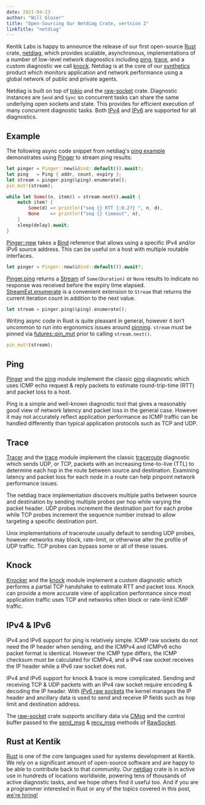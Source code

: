 ```yaml
---
date: 2021-04-23
author: "Will Glozer"
title: "Open-Sourcing Our Netdiag Crate, vertsion 2"
linkTitle: "netdiag"
---
```


Kentik Labs is happy to announce the release of our first open-source
[Rust][rust] crate, [netdiag][netdiag], which provides scalable,
asynchronous, implementations of a number of low-level network
diagnostics including [ping](#ping), [trace](#trace), and a custom
diagnostic we call [knock](#knock). Netdiag is at
the core of our [synthetics][kentik_synthetics] product which monitors
application and network performance using a global network of public and
private agents.

Netdiag is built on top of [tokio][tokio] and the
[raw-socket][raw-socket] crate. Diagnostic instances are `Send` and
`Sync` so concurrent tasks can share the same underlying open sockets
and state. This provides for efficient execution of many concurrent
diagnostic tasks. Both [IPv4](#ipv4--ipv6) and [IPv6](#ipv4--ipv6) are
supported for all diagnostics.

## Example

The following async code snippet from netdiag's [ping example][example_ping]
demonstrates using [Pinger][rustdoc_pinger] to stream ping results:

```rust
let pinger = Pinger::new(&Bind::default()).await?;
let ping   = Ping { addr, count, expiry };
let stream = pinger.ping(&ping).enumerate();
pin_mut!(stream);

while let Some((n, item)) = stream.next().await {
    match item? {
        Some(d) => println!("seq {} RTT {:0.2?} ", n, d),
        None    => println!("seq {} timeout", n),
    }
    sleep(delay).await;
}
```

[Pinger::new][rustdoc_pinger_new] takes a [Bind][rustdoc_bind]
reference that allows using a specific IPv4 and/or IPv6 source
address. This can be useful on a host with multiple routable
interfaces.

```rust
let pinger = Pinger::new(&Bind::default()).await?;
```

[Pinger.ping][rustdoc_pinger_ping] returns a [Stream][rustdoc_stream]
of `Some(Duration)` or `None` results to indicate no response was
received before the expiry time elapsed.
[StreamExt.enumerate][rustdoc_enumerate] is a convenient extension to
`Stream` that returns the current iteration count in addition to the
next value.

```rust
let stream = pinger.ping(&ping).enumerate();
```

Writing async code in Rust is quite pleasant in general, however it
isn't uncommon to run into ergonomics issues around
[pinning][async_pinning]. `stream` must be pinned via
[futures::pin_mut][rustdoc_pin_mut] prior to calling `stream.next()`.

```rust
pin_mut!(stream);
```

## Ping

[Pinger][rustdoc_pinger] and the [ping][rustdoc_ping] module implement
the classic [ping][ping_wiki] diagnostic which uses ICMP echo request
& reply packets to estimate round-trip-time (RTT) and packet loss to a
host.

Ping is a simple and well-known diagnostic tool that gives a
reasonably good view of network latency and packet loss in the general
case. However it may not accurately reflect application performance as
ICMP traffic can be handled differently than typical application
protocols such as TCP and UDP.

## Trace

[Tracer][rustdoc_tracer] and the [trace][rustdoc_trace] module
implement the classic [traceroute][trace_wiki] diagnostic which sends
UDP, or TCP, packets with an increasing time-to-live (TTL) to
determine each hop in the route between source and destination.
Examining latency and packet loss for each node in a route can help
pinpoint network performance issues.

The netdiag trace implementation discovers multiple paths between
source and destination by sending multiple probes per hop while
varying the packet header. UDP probes increment the destination port
for each probe while TCP probes increment the sequence number instead
to allow targeting a specific destination port.

Unix implementations of traceroute usually default to sending UDP
probes, however networks may block, rate-limit, or otherwise alter
the profile of UDP traffic.  TCP probes can bypass some or all of
these issues.

## Knock

[Knocker][rustdoc_knocker] and the [knock][rustdoc_knock] module
implement a custom diagnostic which performs a partial TCP handshake
to estimate RTT and packet loss. Knock can provide a more accurate
view of application performance since most application traffic uses
TCP and networks often block or rate-limit ICMP traffic.

## IPv4 & IPv6

IPv4 and IPv6 support for ping is relatively simple. ICMP raw sockets
do not need the IP header when sending, and the ICMPv4 and ICMPv6 echo
packet format is identical. However the ICMP type differs, the ICMP
checksum must be calculated for ICMPv4, and a IPv4 raw socket
receives the IP header while a IPv6 raw socket does not.

IPv4 and IPv6 support for knock & trace is more complicated.  Sending
and receiving TCP & UDP packets with an IPv4 raw socket require
encoding & decoding the IP header. With [IPv6 raw sockets][rfc2292]
the kernel manages the IP header and ancillary data is used to send
and receive IP fields such as hop limit and destination address.

The [raw-socket][raw-socket] crate supports ancillary data via
[CMsg][rustdoc_cmsg] and the control buffer passed to the
[send_msg][rustdoc_send_msg] & [recv_msg][rustdoc_recv_msg] methods of
[RawSocket][rustdoc_rawsocket].

## Rust at Kentik

[Rust][rust] is one of the core languages used for systems development
at Kentik. We rely on a significant amount of open-source software and
are happy to be able to contribute back to that community. Our
[netdiag][netdiag] crate is in active use in hundreds of locations
worldwide, powering tens of thousands of active diagnostic tasks, and
we hope others find it useful too. And if you are a programmer
interested in Rust or any of the topics covered in this post, [we're
hiring!][hiring]

[rust]: https://www.rust-lang.org/
[kentik]: https://www.kentik.com/
[kentik_synthetics]: https://www.kentik.com/product/synthetics/
[netdiag]: https://crates.io/crates/netdiag
[tokio]: https://crates.io/crates/tokio
[raw-socket]: https://crates.io/crates/raw-socket
[example_ping]: https://github.com/kentik/netdiag/blob/master/examples/ping.rs
[async_pinning]: https://rust-lang.github.io/async-book/04_pinning/01_chapter.html
[rustdoc_stream]: https://docs.rs/futures/0.3.14/futures/stream/trait.Stream.html
[rustdoc_enumerate]: https://docs.rs/futures/0.3.14/futures/stream/trait.StreamExt.html#method.enumerate
[rustdoc_pin_mut]: https://docs.rs/futures/0.3.14/futures/macro.pin_mut.html
[rustdoc_bind]: https://docs.rs/netdiag/0.1.0/netdiag/struct.Bind.html
[rustdoc_knock]: https://docs.rs/netdiag/0.1.0/netdiag/knock/
[rustdoc_knocker]: https://docs.rs/netdiag/0.1.0/netdiag/knock/struct.Knocker.html
[rustdoc_ping]: https://docs.rs/netdiag/0.1.0/netdiag/ping/
[rustdoc_pinger]: https://docs.rs/netdiag/0.1.0/netdiag/ping/struct.Pinger.html
[rustdoc_pinger_new]: https://docs.rs/netdiag/0.1.0/netdiag/ping/struct.Pinger.html#method.new
[rustdoc_pinger_ping]: https://docs.rs/netdiag/0.1.0/netdiag/ping/struct.Pinger.html#method.ping
[rustdoc_trace]: https://docs.rs/netdiag/0.1.0/netdiag/trace/
[rustdoc_tracer]: https://docs.rs/netdiag/0.1.0/netdiag/trace/struct.Tracer.html
[rustdoc_rawsocket]: https://docs.rs/raw-socket/0.0.2/raw_socket/prelude/struct.RawSocket.html
[rustdoc_cmsg]: https://docs.rs/raw-socket/0.0.2/raw_socket/control/enum.CMsg.html
[rustdoc_send_msg]: https://docs.rs/raw-socket/0.0.2/raw_socket/prelude/struct.RawSocket.html#method.send_msg
[rustdoc_recv_msg]: https://docs.rs/raw-socket/0.0.2/raw_socket/prelude/struct.RawSocket.html#method.recv_msg
[rustdoc_cmsg]: https://docs.rs/raw-socket/0.0.2/raw_socket/control/enum.CMsg.html
[ping_wiki]: https://en.wikipedia.org/wiki/Ping_(networking_utility)
[trace_wiki]: https://en.wikipedia.org/wiki/Traceroute
[icmpv4]: https://en.wikipedia.org/wiki/Internet_Control_Message_Protocol
[icmpv6]: https://en.wikipedia.org/wiki/Internet_Control_Message_Protocol_for_IPv6
[rfc2292]: https://tools.ietf.org/html/rfc2292
[hiring]: https://www.kentik.com/careers/#postings
